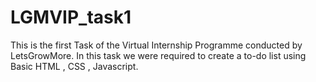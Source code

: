 # LGMVIP_task1
This is the first Task of the Virtual Internship Programme conducted by LetsGrowMore. In this task we were required to create a to-do list using Basic HTML , CSS , Javascript.
